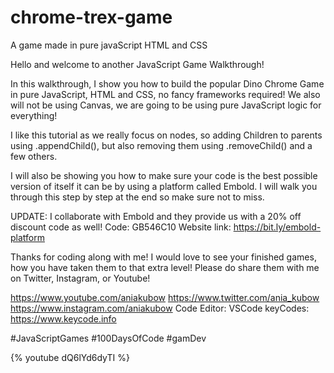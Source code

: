 # chrome-trex-game
A game made in pure javaScript HTML and CSS


Hello and welcome to another JavaScript Game Walkthrough!

In this walkthrough, I show you how to build the popular Dino Chrome Game in pure JavaScript, HTML and CSS, no fancy frameworks required! We also will not be using Canvas, we are going to be using pure JavaScript logic for everything!

I like this tutorial as we really focus on nodes, so adding Children to parents using .appendChild(), but also removing them using .removeChild() and a few others.

I will also be showing you how to make sure your code is the best possible version of itself it can be by using a platform called Embold. I will walk you through this step by step at the end so make sure not to miss.

UPDATE: 
I collaborate with Embold and they provide us with a 20% off discount code as well! 
Code: GB546C10
Website link: https://bit.ly/embold-platform

Thanks for coding along with me! I would love to see your finished games, how you have taken them to that extra level! Please do share them with me on Twitter, Instagram, or Youtube!

https://www.youtube.com/aniakubow
https://www.twitter.com/ania_kubow
https://www.instagram.com/aniakubow
Code Editor: VSCode
keyCodes: https://www.keycode.info

#JavaScriptGames #100DaysOfCode #gamDev

{% youtube dQ6lYd6dyTI %}
